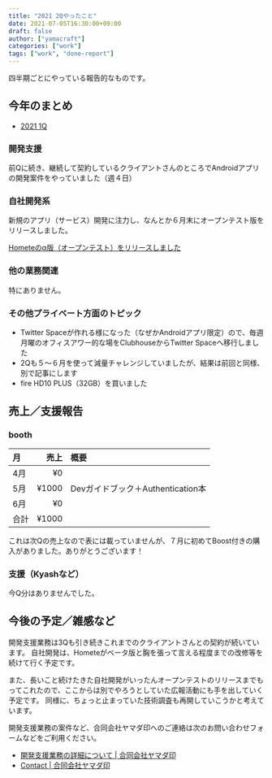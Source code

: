 ```yaml
---
title: "2021 2Qやったこと"
date: 2021-07-05T16:30:00+09:00
draft: false
author: ["yamacraft"]
categories: ["work"]
tags: ["work", "done-report"]
---
```


四半期ごとにやっている報告的なものです。

## 今年のまとめ

- [2021 1Q](/note/yamacraft-2021-1q-done/)

### 開発支援

前Qに続き、継続して契約しているクライアントさんのところでAndroidアプリの開発案件をやっていました（週４日）

### 自社開発系

新規のアプリ（サービス）開発に注力し、なんとか６月末にオープンテスト版をリリースしました。

[Hometeのα版（オープンテスト）をリリースしました](/note/release-homete-alpha/)

### 他の業務関連

特にありません。

### その他プライベート方面のトピック

- Twitter Spaceが作れる様になった（なぜかAndroidアプリ限定）ので、毎週月曜のオフィスアワー的な場をClubhouseからTwitter Spaceへ移行しました
- 2Qも５〜６月を使って減量チャレンジしていましたが、結果は前回と同様、別で記事にします
- fire HD10 PLUS（32GB）を買いました

## 売上／支援報告

### booth

月|売上|概要
:--|--:|:--
4月|¥0| 
5月|¥1000| Devガイドブック＋Authentication本
6月|¥0|
合計|¥1000|

これは次Qの売上なので表には載っていませんが、７月に初めてBoost付きの購入がありました。ありがとうございます！

### 支援（Kyashなど）

今Q分はありませんでした。

## 今後の予定／雑感など

開発支援業務は3Qも引き続きこれまでのクライアントさんとの契約が続いています。
自社開発は、Hometeがベータ版と胸を張って言える程度までの改修等を続けて行く予定です。

また、長いこと続けたきた自社開発がいったんオープンテストのリリースまでもってこれたので、ここからは別でやろうとしていた広報活動にも手を出していく予定です。
同様に、ちょっと止まっていた技術調査も再開していこうかと考えています。

開発支援業務の案件など、合同会社ヤマダ印へのご連絡は次のお問い合わせフォームなどをご利用ください。

- [開発支援業務の詳細について \| 合同会社ヤマダ印](https://yamadajirushi.co.jp/development-support-detail/)
- [Contact \| 合同会社ヤマダ印](https://yamadajirushi.co.jp/contact/)
